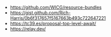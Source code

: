 * https://github.com/WICG/resource-bundles
* https://gist.github.com/Rich-Harris/0b6f317657f5167663b493c722647221
* https://tc39.es/proposal-top-level-await/
* https://relay.dev/


